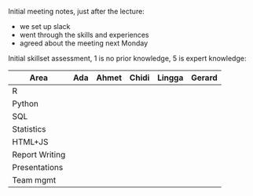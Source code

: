 Initial meeting notes, just after the lecture:

- we set up slack
- went through the skills and experiences
- agreed about the meeting next Monday


Initial skillset assessment, 1 is no prior knowledge, 5 is expert knowledge:

| Area     | Ada   | Ahmet  | Chidi  | Lingga | Gerard |
| -------- | ----- | ------ | ------ | ------ | ------ |
| R |  |  |  |   |  |
| Python |  |  |  |   |  |
| SQL |  |  |  |   |  |
| Statistics |  |  |  |   |  |
| HTML+JS |  |  |  |   |  |
| Report Writing |  |  |  |   |  |
| Presentations |  |  |  |   |  |
| Team mgmt | | | | | |
